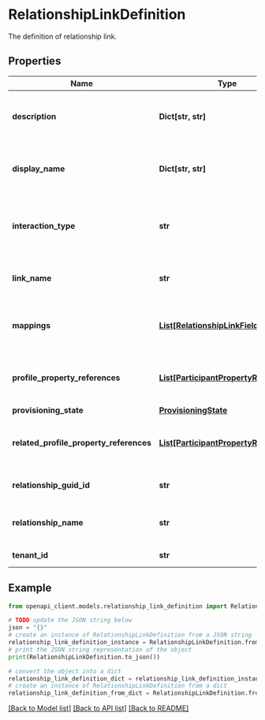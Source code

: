 # RelationshipLinkDefinition

The definition of relationship link.

## Properties

Name | Type | Description | Notes
------------ | ------------- | ------------- | -------------
**description** | **Dict[str, str]** | Localized descriptions for the Relationship Link. | [optional] 
**display_name** | **Dict[str, str]** | Localized display name for the Relationship Link. | [optional] 
**interaction_type** | **str** | The InteractionType associated with the Relationship Link. | 
**link_name** | **str** | The name of the Relationship Link. | [optional] [readonly] 
**mappings** | [**List[RelationshipLinkFieldMapping]**](RelationshipLinkFieldMapping.md) | The mappings between Interaction and Relationship fields. | [optional] 
**profile_property_references** | [**List[ParticipantPropertyReference]**](ParticipantPropertyReference.md) | The property references for the Profile of the Relationship. | 
**provisioning_state** | [**ProvisioningState**](ProvisioningState.md) |  | [optional] 
**related_profile_property_references** | [**List[ParticipantPropertyReference]**](ParticipantPropertyReference.md) | The property references for the Related Profile of the Relationship. | 
**relationship_guid_id** | **str** | The relationship guid id. | [optional] [readonly] 
**relationship_name** | **str** | The Relationship associated with the Link. | 
**tenant_id** | **str** | The hub name. | [optional] [readonly] 

## Example

```python
from openapi_client.models.relationship_link_definition import RelationshipLinkDefinition

# TODO update the JSON string below
json = "{}"
# create an instance of RelationshipLinkDefinition from a JSON string
relationship_link_definition_instance = RelationshipLinkDefinition.from_json(json)
# print the JSON string representation of the object
print(RelationshipLinkDefinition.to_json())

# convert the object into a dict
relationship_link_definition_dict = relationship_link_definition_instance.to_dict()
# create an instance of RelationshipLinkDefinition from a dict
relationship_link_definition_from_dict = RelationshipLinkDefinition.from_dict(relationship_link_definition_dict)
```
[[Back to Model list]](../README.md#documentation-for-models) [[Back to API list]](../README.md#documentation-for-api-endpoints) [[Back to README]](../README.md)


